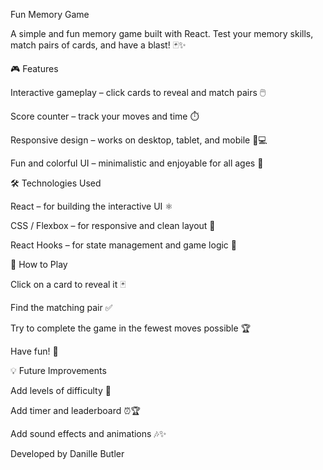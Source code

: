 Fun Memory Game

A simple and fun memory game built with React.
Test your memory skills, match pairs of cards, and have a blast! 🃏✨

🎮 Features

Interactive gameplay – click cards to reveal and match pairs 🖱️

Score counter – track your moves and time ⏱️

Responsive design – works on desktop, tablet, and mobile 📱💻

Fun and colorful UI – minimalistic and enjoyable for all ages 🌈

🛠️ Technologies Used

React – for building the interactive UI ⚛️

CSS / Flexbox – for responsive and clean layout 🎨

React Hooks – for state management and game logic 🔄


📝 How to Play

Click on a card to reveal it 🃏

Find the matching pair ✅

Try to complete the game in the fewest moves possible 🏆

Have fun! 🎉


💡 Future Improvements

Add levels of difficulty 🎯

Add timer and leaderboard ⏰🏆

Add sound effects and animations 🎶✨



Developed by Danille Butler
